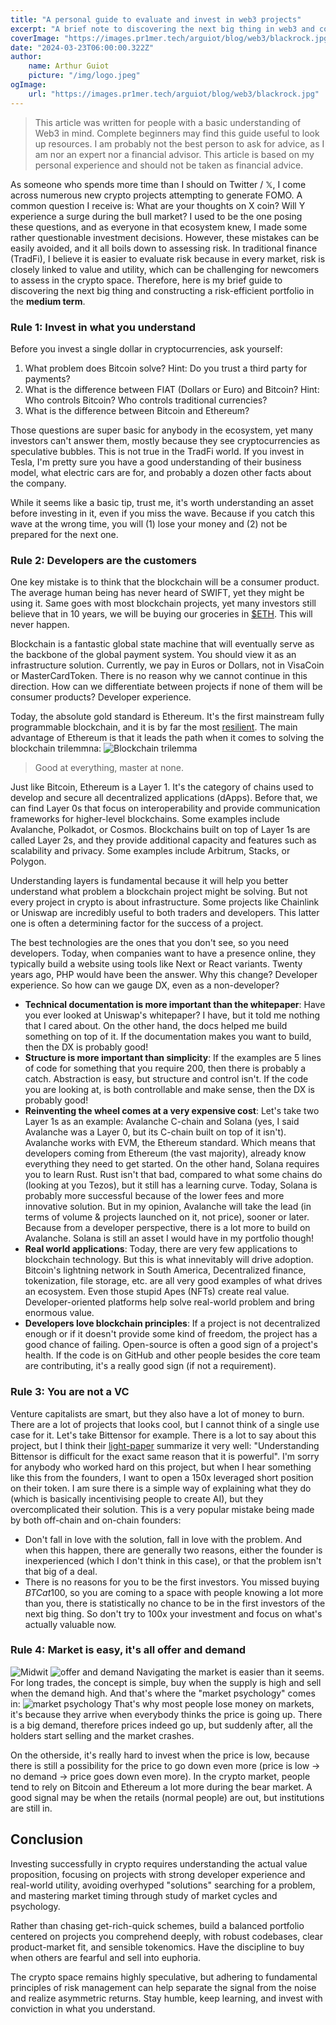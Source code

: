 ```yaml
---
title: "A personal guide to evaluate and invest in web3 projects"
excerpt: "A brief note to discovering the next big thing in web3 and constructing a risk-efficient portfolio in the medium term."
coverImage: "https://images.pr1mer.tech/arguiot/blog/web3/blackrock.jpg"
date: "2024-03-23T06:00:00.322Z"
author:
    name: Arthur Guiot
    picture: "/img/logo.jpeg"
ogImage:
    url: "https://images.pr1mer.tech/arguiot/blog/web3/blackrock.jpg"
---
```


> This article was written for people with a basic understanding of Web3 in mind. Complete beginners may find this guide useful to look up resources. I am probably not the best person to ask for advice, as I am nor an expert nor a financial advisor. This article is based on my personal experience and should not be taken as financial advice.

As someone who spends more time than I should on Twitter / 𝕏, I come across numerous new crypto projects attempting to generate FOMO. A common question I receive is: What are your thoughts on X coin? Will Y experience a surge during the bull market? I used to be the one posing these questions, and as everyone in that ecosystem knew, I made some rather questionable investment decisions. However, these mistakes can be easily avoided, and it all boils down to assessing risk. In traditional finance (TradFi), I believe it is easier to evaluate risk because in every market, risk is closely linked to value and utility, which can be challenging for newcomers to assess in the crypto space. Therefore, here is my brief guide to discovering the next big thing and constructing a risk-efficient portfolio in the **medium term**.

### Rule 1: Invest in what you understand

Before you invest a single dollar in cryptocurrencies, ask yourself:

1. What problem does Bitcoin solve? Hint: Do you trust a third party for payments?
2. What is the difference between FIAT (Dollars or Euro) and Bitcoin? Hint: Who controls Bitcoin? Who controls traditional currencies?
3. What is the difference between Bitcoin and Ethereum?

Those questions are super basic for anybody in the ecosystem, yet many investors can't answer them, mostly because they see cryptocurrencies as speculative bubbles. This is not true in the TradFi world. If you invest in Tesla, I'm pretty sure you have a good understanding of their business model, what electric cars are for, and probably a dozen other facts about the company.

While it seems like a basic tip, trust me, it's worth understanding an asset before investing in it, even if you miss the wave. Because if you catch this wave at the wrong time, you will (1) lose your money and (2) not be prepared for the next one.

### Rule 2: Developers are the customers

One key mistake is to think that the blockchain will be a consumer product. The average human being has never heard of SWIFT, yet they might be using it. Same goes with most blockchain projects, yet many investors still believe that in 10 years, we will be buying our groceries in [$ETH](https://ethereum.org/eth). This will never happen.

Blockchain is a fantastic global state machine that will eventually serve as the backbone of the global payment system. You should view it as an infrastructure solution. Currently, we pay in Euros or Dollars, not in VisaCoin or MasterCardToken. There is no reason why we cannot continue in this direction. How can we differentiate between projects if none of them will be consumer products? Developer experience.

Today, the absolute gold standard is Ethereum. It's the first mainstream fully programmable blockchain, and it is by far the most [resilient](https://x.com/SolanaStatus/status/1754813351945789491?s=20). The main advantage of Ethereum is that it leads the path when it comes to solving the blockchain trilemmna:
![Blockchain trilemma](https://images.pr1mer.tech/arguiot/blog/web3/trilemmna.png)

> Good at everything, master at none.

Just like Bitcoin, Ethereum is a Layer 1. It's the category of chains used to develop and secure all decentralized applications (dApps). Before that, we can find Layer 0s that focus on interoperability and provide communication frameworks for higher-level blockchains. Some examples include Avalanche, Polkadot, or Cosmos. Blockchains built on top of Layer 1s are called Layer 2s, and they provide additional capacity and features such as scalability and privacy. Some examples include Arbitrum, Stacks, or Polygon.

Understanding layers is fundamental because it will help you better understand what problem a blockchain project might be solving. But not every project in crypto is about infrastructure. Some projects like Chainlink or Uniswap are incredibly useful to both traders and developers. This latter one is often a determining factor for the success of a project.

The best technologies are the ones that you don't see, so you need developers. Today, when companies want to have a presence online, they typically build a website using tools like Next or React variants. Twenty years ago, PHP would have been the answer. Why this change? Developer experience. So how can we gauge DX, even as a non-developer?

-   **Technical documentation is more important than the whitepaper**: Have you ever looked at Uniswap's whitepaper? I have, but it told me nothing that I cared about. On the other hand, the docs helped me build something on top of it. If the documentation makes you want to build, then the DX is probably good!
-   **Structure is more important than simplicity**: If the examples are 5 lines of code for something that you require 200, then there is probably a catch. Abstraction is easy, but structure and control isn't. If the code you are looking at, is both controllable and make sense, then the DX is probably good!
-   **Reinventing the wheel comes at a very expensive cost**: Let's take two Layer 1s as an example: Avalanche C-chain and Solana (yes, I said Avalanche was a Layer 0, but its C-chain built on top of it isn't). Avalanche works with EVM, the Ethereum standard. Which means that developers coming from Ethereum (the vast majority), already know everything they need to get started. On the other hand, Solana requires you to learn Rust. Rust isn't that bad, compared to what some chains do (looking at you Tezos), but it still has a learning curve. Today, Solana is probably more successful because of the lower fees and more innovative solution. But in my opinion, Avalanche will take the lead (in terms of volume & projects launched on it, not price), sooner or later. Because from a developer perspective, there is a lot more to build on Avalanche. Solana is still an asset I would have in my portfolio though!
-   **Real world applications**: Today, there are very few applications to blockchain technology. But this is what innevitably will drive adoption. Bitcoin's lightning network in South America, Decentralized finance, tokenization, file storage, etc. are all very good examples of what drives an ecosystem. Even those stupid Apes (NFTs) create real value. Developer-oriented platforms help solve real-world problem and bring enormous value.
-   **Developers love blockchain principles**: If a project is not decentralized enough or if it doesn't provide some kind of freedom, the project has a good chance of failing. Open-source is often a good sign of a project's health. If the code is on GitHub and other people besides the core team are contributing, it's a really good sign (if not a requirement).

### Rule 3: You are not a VC

Venture capitalists are smart, but they also have a lot of money to burn. There are a lot of projects that looks cool, but I cannot think of a single use case for it. Let's take Bittensor for example. There is a lot to say about this project, but I think their [light-paper](https://bittensor.com/about) summarize it very well: "Understanding Bittensor is difficult for the exact same reason that it is powerful". I'm sorry for anybody who worked hard on this project, but when I hear something like this from the founders, I want to open a 150x leveraged short position on their token. I am sure there is a simple way of explaining what they do (which is basically incentivising people to create AI), but they overcomplicated their solution. This is a very popular mistake being made by both off-chain and on-chain founders:

-   Don't fall in love with the solution, fall in love with the problem.
    And when this happen, there are generally two reasons, either the founder is inexperienced (which I don't think in this case), or that the problem isn't that big of a deal.
-   There is no reasons for you to be the first investors. You missed buying $BTC at 100$, so you are coming to a space with people knowing a lot more than you, there is statistically no chance to be in the first investors of the next big thing. So don't try to 100x your investment and focus on what's actually valuable now.

### Rule 4: Market is easy, it's all offer and demand

![Midwit](https://images.pr1mer.tech/arguiot/blog/web3/midwit.jpg)
![offer and demand](https://images.pr1mer.tech/arguiot/blog/web3/offer-demand.png)
Navigating the market is easier than it seems. For long trades, the concept is simple, buy when the supply is high and sell when the demand high. And that's where the "market psychology" comes in:
![market psychology](https://images.pr1mer.tech/arguiot/blog/web3/psychology.png)
That's why most people lose money on markets, it's because they arrive when everybody thinks the price is going up. There is a big demand, therefore prices indeed go up, but suddenly after, all the holders start selling and the market crashes.

On the otherside, it's really hard to invest when the price is low, because there is still a possibility for the price to go down even more (price is low -\> no demand -\> price goes down even more). In the crypto market, people tend to rely on Bitcoin and Ethereum a lot more during the bear market. A good signal may be when the retails (normal people) are out, but institutions are still in.

## Conclusion

Investing successfully in crypto requires understanding the actual value proposition, focusing on projects with strong developer experience and real-world utility, avoiding overhyped "solutions" searching for a problem, and mastering market timing through study of market cycles and psychology.

Rather than chasing get-rich-quick schemes, build a balanced portfolio centered on projects you comprehend deeply, with robust codebases, clear product-market fit, and sensible tokenomics. Have the discipline to buy when others are fearful and sell into euphoria.

The crypto space remains highly speculative, but adhering to fundamental principles of risk management can help separate the signal from the noise and realize asymmetric returns. Stay humble, keep learning, and invest with conviction in what you understand.
